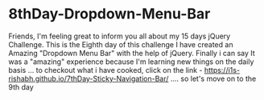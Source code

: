 # 8thDay-Dropdown-Menu-Bar
Friends, I'm feeling great to inform you all about my 15 days jQuery Challenge. This is the Eighth day of this challenge I have created an Amazing "Dropdown Menu Bar" with the help of jQuery. Finally i can say It was a "amazing" experience because I'm learning new things on the daily basis ... to checkout what i have cooked, click on the link - https://i1s-rishabh.github.io/7thDay-Sticky-Navigation-Bar/ .... so let's move on to the 9th day
